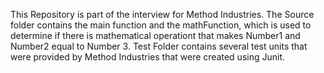 This Repository is part of the interview for Method Industries. The Source folder contains the main function and the mathFunction, which is used to determine if there is mathematical operationt that makes Number1 and Number2 equal to Number 3.
Test Folder contains several test units that were provided by Method Industries that were created using Junit.
